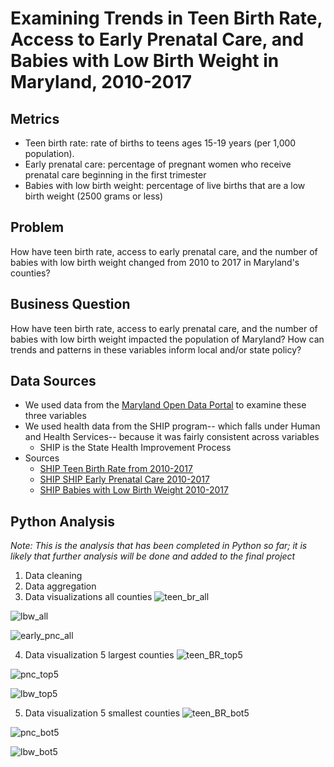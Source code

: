 # Examining Trends in Teen Birth Rate, Access to Early Prenatal Care, and Babies with Low Birth Weight in Maryland, 2010-2017

## Metrics
   - Teen birth rate: rate of births to teens ages 15-19 years (per 1,000 population).
   - Early prenatal care: percentage of pregnant women who receive prenatal care beginning in the first trimester
   - Babies with low birth weight: percentage of live births that are a low birth weight (2500 grams or less)

## Problem
  How have teen birth rate, access to early prenatal care, and the number of babies with low birth weight changed from 2010 to 2017 in Maryland's counties? 

## Business Question 
How have teen birth rate, access to early prenatal care, and the number of babies with low birth weight impacted the population of Maryland? How can trends and patterns in these variables inform local and/or state policy?

## Data Sources
   - We used data from the [Maryland Open Data Portal](https://opendata.maryland.gov/) to examine these three variables
   - We used health data from the SHIP program-- which falls under Human and Health Services-- because it was fairly consistent across variables
      - SHIP is the State Health Improvement Process
   - Sources
      - [SHIP Teen Birth Rate from 2010-2017](https://opendata.maryland.gov/Health-and-Human-Services/SHIP-Teen-Birth-Rate-2010-2017/t8wg-hb7j)
      - [SHIP SHIP Early Prenatal Care 2010-2017](https://opendata.maryland.gov/Health-and-Human-Services/SHIP-Early-Prenatal-Care-2010-2017/48en-6hyz)
      - [SHIP Babies with Low Birth Weight 2010-2017](https://opendata.maryland.gov/Health-and-Human-Services/SHIP-Babies-with-Low-Birth-Weight-2010-2017/cyet-5jd3)


## Python Analysis
 *Note: This is the analysis that has been completed in Python so far; it is likely that further analysis will be done and added to the final project*
 1. Data cleaning
 2. Data aggregation
 3. Data visualizations all counties
![teen_br_all](https://user-images.githubusercontent.com/70858878/102508032-ee091280-4052-11eb-9689-899a117fd2eb.png)

![lbw_all](https://user-images.githubusercontent.com/70858878/102508073-fa8d6b00-4052-11eb-8046-c67f550e873c.png)

![early_pnc_all](https://user-images.githubusercontent.com/70858878/102508105-06792d00-4053-11eb-8dcd-52a439a051c7.png)

 4. Data visualization 5 largest counties
![teen_BR_top5](https://user-images.githubusercontent.com/70858878/102508143-1264ef00-4053-11eb-94e1-da45fbf45656.png)

![pnc_top5](https://user-images.githubusercontent.com/70858878/102508194-214ba180-4053-11eb-9953-0ed0ee1aa70e.png)

![lbw_top5](https://user-images.githubusercontent.com/70858878/102508242-2e689080-4053-11eb-8fe6-c7eaed73c463.png)


 
 5. Data visualization 5 smallest counties
![teen_BR_bot5](https://user-images.githubusercontent.com/70858878/102508330-417b6080-4053-11eb-876c-4795a8e2788e.png)

![pnc_bot5](https://user-images.githubusercontent.com/70858878/102508355-493b0500-4053-11eb-9ac9-86fb1a071434.png)

![lbw_bot5](https://user-images.githubusercontent.com/70858878/102508388-535d0380-4053-11eb-8a2f-0c368443a871.png)


